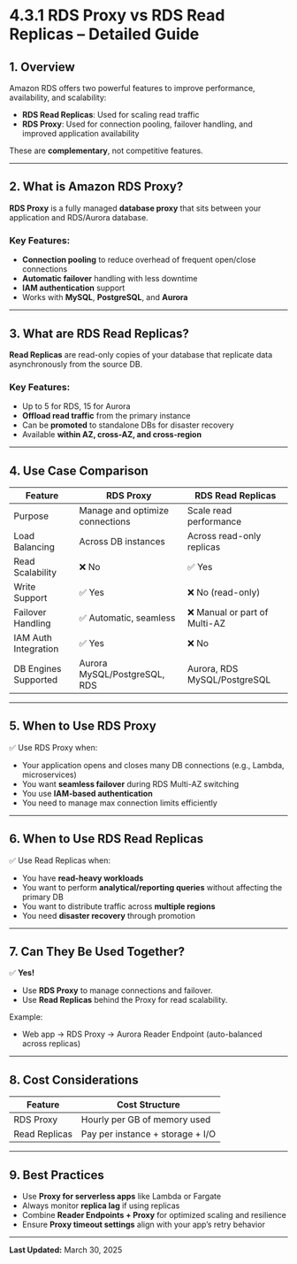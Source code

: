 
# 4.3.1 RDS Proxy vs RDS Read Replicas – Detailed Guide

## 1. Overview

Amazon RDS offers two powerful features to improve performance, availability, and scalability:
- **RDS Read Replicas**: Used for scaling read traffic
- **RDS Proxy**: Used for connection pooling, failover handling, and improved application availability

These are **complementary**, not competitive features.

---

## 2. What is Amazon RDS Proxy?

**RDS Proxy** is a fully managed **database proxy** that sits between your application and RDS/Aurora database.

### Key Features:
- **Connection pooling** to reduce overhead of frequent open/close connections
- **Automatic failover** handling with less downtime
- **IAM authentication** support
- Works with **MySQL**, **PostgreSQL**, and **Aurora**

---

## 3. What are RDS Read Replicas?

**Read Replicas** are read-only copies of your database that replicate data asynchronously from the source DB.

### Key Features:
- Up to 5 for RDS, 15 for Aurora
- **Offload read traffic** from the primary instance
- Can be **promoted** to standalone DBs for disaster recovery
- Available **within AZ, cross-AZ, and cross-region**

---

## 4. Use Case Comparison

| Feature                   | RDS Proxy                          | RDS Read Replicas                  |
|---------------------------|-------------------------------------|------------------------------------|
| Purpose                   | Manage and optimize connections     | Scale read performance             |
| Load Balancing            | Across DB instances                 | Across read-only replicas          |
| Read Scalability          | ❌ No                               | ✅ Yes                              |
| Write Support             | ✅ Yes                              | ❌ No (read-only)                  |
| Failover Handling         | ✅ Automatic, seamless              | ❌ Manual or part of Multi-AZ       |
| IAM Auth Integration      | ✅ Yes                              | ❌ No                               |
| DB Engines Supported      | Aurora MySQL/PostgreSQL, RDS       | Aurora, RDS MySQL/PostgreSQL       |

---

## 5. When to Use RDS Proxy

✅ Use RDS Proxy when:
- Your application opens and closes many DB connections (e.g., Lambda, microservices)
- You want **seamless failover** during RDS Multi-AZ switching
- You use **IAM-based authentication**
- You need to manage max connection limits efficiently

---

## 6. When to Use RDS Read Replicas

✅ Use Read Replicas when:
- You have **read-heavy workloads**
- You want to perform **analytical/reporting queries** without affecting the primary DB
- You want to distribute traffic across **multiple regions**
- You need **disaster recovery** through promotion

---

## 7. Can They Be Used Together?

✅ **Yes!**

- Use **RDS Proxy** to manage connections and failover.
- Use **Read Replicas** behind the Proxy for read scalability.

Example:
- Web app → RDS Proxy → Aurora Reader Endpoint (auto-balanced across replicas)

---

## 8. Cost Considerations

| Feature         | Cost Structure                         |
|------------------|----------------------------------------|
| RDS Proxy        | Hourly per GB of memory used           |
| Read Replicas    | Pay per instance + storage + I/O       |

---

## 9. Best Practices

- Use **Proxy for serverless apps** like Lambda or Fargate
- Always monitor **replica lag** if using replicas
- Combine **Reader Endpoints + Proxy** for optimized scaling and resilience
- Ensure **Proxy timeout settings** align with your app’s retry behavior

---

**Last Updated:** March 30, 2025
